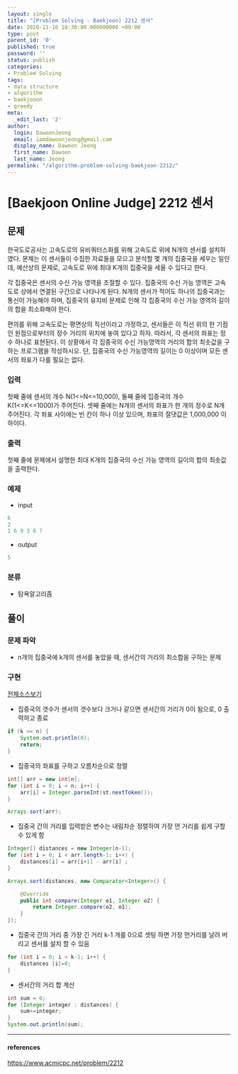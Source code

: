 ```yaml
---
layout: single
title: "[Problem Solving - Baekjoon] 2212 센서"
date: 2020-11-16 18:30:00.000000000 +09:00
type: post
parent_id: '0'
published: true
password: ''
status: publish
categories:
- Problem Solving
tags:
- data structure
- algorithm
- baekjooon
- greedy
meta:
  _edit_last: '2'
author:
  login: DawoonJeong
  email: iamdawoonjeong@gmail.com
  display_name: Dawoon Jeong
  first_name: Dawoon
  last_name: Jeong
permalink: "/algorithm-problem-solving-baekjoon-2212/"
---
```

# [Baekjoon Online Judge] 2212 센서

## 문제
한국도로공사는 고속도로의 유비쿼터스화를 위해 고속도로 위에 N개의 센서를 설치하였다. 문제는 이 센서들이 수집한 자료들을 모으고 분석할 몇 개의 집중국을 세우는 일인데, 예산상의 문제로, 고속도로 위에 최대 K개의 집중국을 세울 수 있다고 한다.

각 집중국은 센서의 수신 가능 영역을 조절할 수 있다. 집중국의 수신 가능 영역은 고속도로 상에서 연결된 구간으로 나타나게 된다. N개의 센서가 적어도 하나의 집중국과는 통신이 가능해야 하며, 집중국의 유지비 문제로 인해 각 집중국의 수신 가능 영역의 길이의 합을 최소화해야 한다.

편의를 위해 고속도로는 평면상의 직선이라고 가정하고, 센서들은 이 직선 위의 한 기점인 원점으로부터의 정수 거리의 위치에 놓여 있다고 하자. 따라서, 각 센서의 좌표는 정수 하나로 표현된다. 이 상황에서 각 집중국의 수신 가능영역의 거리의 합의 최솟값을 구하는 프로그램을 작성하시오. 단, 집중국의 수신 가능영역의 길이는 0 이상이며 모든 센서의 좌표가 다를 필요는 없다.

### 입력
첫째 줄에 센서의 개수 N(1<=N<=10,000), 둘째 줄에 집중국의 개수 K(1<=K<=1000)가 주어진다. 셋째 줄에는 N개의 센서의 좌표가 한 개의 정수로 N개 주어진다. 각 좌표 사이에는 빈 칸이 하나 이상 있으며, 좌표의 절댓값은 1,000,000 이하이다.

### 출력
첫째 줄에 문제에서 설명한 최대 K개의 집중국의 수신 가능 영역의 길이의 합의 최솟값을 출력한다.

### 예제

- input

```java
6
2
1 6 9 3 6 7
```

- output

```java
5
```

### 분류
- 탐욕알고리즘

## 풀이

### 문제 파악
- n개의 집중국에 k개의 센서를 놓았을 때, 센서간의 거리의 최소합을 구하는 문제

### 구현

[전체소스보기](https://github.com/devvoon/java-datastructure-algorithm/blob/master/java-algorithm-problem-solving/src/baekjoon/problem2212/Main.java)

- 집중국의 갯수가 센서의 갯수보다 크거나 같으면 센서간의 거리가 0이 됨으로, 0 출력하고 종료

```java
if (k >= n) {
    System.out.println(0);
    return;
}
```

- 집중국의 좌표를 구하고 오름차순으로 정렬

```java
int[] arr = new int[n];
for (int i = 0; i < n; i++) {
    arr[i] = Integer.parseInt(st.nextToken());
}

Arrays.sort(arr);
```

- 집중국 간의 거리를 입력받은 변수는 내림차순 정렬하여 가장 먼 거리를 쉽게 구할 수 있게 함 

```java
Integer[] distances = new Integer[n-1];
for (int i = 0; i < arr.length-1; i++) {
    distances[i] = arr[i+1] - arr[i] ;
}

Arrays.sort(distances, new Comparator<Integer>() {

    @Override
    public int compare(Integer o1, Integer o2) {
        return Integer.compare(o2, o1);
    }
});
```

-  집중국 간의 거리 중 가장 긴 거리 k-1 개를 0으로 셋팅 하면 가장 먼거리를 날려 버리고 센서를 설치 할 수 있음

```java 
for (int i = 0; i < k-1; i++) {
    distances [i]=0;
}
```

- 센서간의 거리 합 계산

```java
int sum = 0;
for (Integer integer : distances) {
    sum+=integer;
}
System.out.println(sum);
```

---
#### references
<https://www.acmicpc.net/problem/2212>